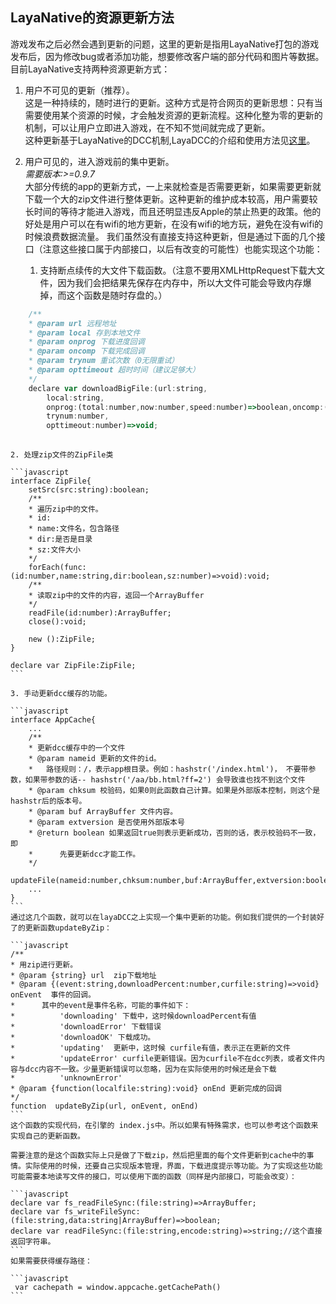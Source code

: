 ## LayaNative的资源更新方法
游戏发布之后必然会遇到更新的问题，这里的更新是指用LayaNative打包的游戏发布后，因为修改bug或者添加功能，想要修改客户端的部分代码和图片等数据。  
目前LayaNative支持两种资源更新方式：  
1. 用户不可见的更新（推荐）。  
这是一种持续的，随时进行的更新。这种方式是符合网页的更新思想：只有当需要使用某个资源的时候，才会触发资源的更新流程。这种化整为零的更新的机制，可以让用户立即进入游戏，在不知不觉间就完成了更新。  
这种更新基于LayaNative的DCC机制,LayaDCC的介绍和使用方法见[这里](
https://github.com/layabox/layaair-doc/tree/master/Chinese/LayaNative/LayaDcc_Tool)。

2. 用户可见的，进入游戏前的集中更新。  
*需要版本:>=0.9.7*  
大部分传统的app的更新方式，一上来就检查是否需要更新，如果需要更新就下载一个大的zip文件进行整体更新。这种更新的维护成本较高，用户需要较长时间的等待才能进入游戏，而且还明显违反Apple的禁止热更的政策。他的好处是用户可以在有wifi的地方更新，在没有wifi的地方玩，避免在没有wifi的时候浪费数据流量。
我们虽然没有直接支持这种更新，但是通过下面的几个接口（注意这些接口属于内部接口，以后有改变的可能性）也能实现这个功能：  
    1. 支持断点续传的大文件下载函数。（注意不要用XMLHttpRequest下载大文件，因为我们会把结果先保存在内存中，所以大文件可能会导致内存爆掉，而这个函数是随时存盘的。）

```javascript
    /**
    * @param url 远程地址
    * @param local 存到本地文件
    * @param onprog 下载进度回调
    * @param oncomp 下载完成回调
    * @param trynum 重试次数（0无限重试） 
    * @param opttimeout 超时时间（建议足够大）
    */
    declare var downloadBigFile:(url:string,
        local:string,
        onprog:(total:number,now:number,speed:number)=>boolean,oncomp:(curlret:number, httpret:number)=>void,
        trynum:number,
        opttimeout:number)=>void;
    
```
    2. 处理zip文件的ZipFile类

    ```javascript
    interface ZipFile{
        setSrc(src:string):boolean;
        /**
        * 遍历zip中的文件。
        * id:
        * name:文件名，包含路径
        * dir:是否是目录
        * sz:文件大小
        */
        forEach(func:(id:number,name:string,dir:boolean,sz:number)=>void):void;
        /**
        * 读取zip中的文件的内容，返回一个ArrayBuffer
        */
        readFile(id:number):ArrayBuffer;
        close():void;
        
        new ():ZipFile;
    }

    declare var ZipFile:ZipFile;    
    ```

    3. 手动更新dcc缓存的功能。

    ```javascript
    interface AppCache{
        ...
        /**
        * 更新dcc缓存中的一个文件
        * @param nameid 更新的文件的id。
        *   路径规则：/，表示app根目录。例如：hashstr('/index.html')， 不要带参数，如果带参数的话-- hashstr('/aa/bb.html?ff=2') 会导致谁也找不到这个文件
        * @param chksum 校验码，如果0则此函数自己计算。如果是外部版本控制，则这个是hashstr后的版本号。
        * @param buf ArrayBuffer 文件内容。
        * @param extversion 是否使用外部版本号
        * @return boolean 如果返回true则表示更新成功，否则的话，表示校验码不一致，即
        *      先要更新dcc才能工作。
        */
        updateFile(nameid:number,chksum:number,buf:ArrayBuffer,extversion:boolean):boolean;        
        ...
    }
    ```
    通过这几个函数，就可以在layaDCC之上实现一个集中更新的功能。例如我们提供的一个封装好了的更新函数updateByZip：

    ```javascript
    /**
    * 用zip进行更新。
    * @param {string} url  zip下载地址
    * @param {(event:string,downloadPercent:number,curfile:string)=>void} onEvent  事件的回调。
    *      其中的event是事件名称，可能的事件如下：
    *          'downloading' 下载中，这时候downloadPercent有值
    *          'downloadError' 下载错误
    *          'downloadOK' 下载成功。
    *          'updating'  更新中，这时候 curfile有值，表示正在更新的文件
    *          'updateError' curfile更新错误。因为curfile不在dcc列表，或者文件内容与dcc内容不一致。少量更新错误可以忽略，因为在实际使用的时候还是会下载
    *          'unknownError' 
    * @param {function(localfile:string):void} onEnd 更新完成的回调
    */
    function  updateByZip(url, onEvent, onEnd)
    ```
    这个函数的实现代码，在引擎的 index.js中。所以如果有特殊需求，也可以参考这个函数来实现自己的更新函数。
    
    需要注意的是这个函数实际上只是做了下载zip，然后把里面的每个文件更新到cache中的事情。实际使用的时候，还要自己实现版本管理，界面，下载进度提示等功能。为了实现这些功能可能需要本地读写文件的接口，可以使用下面的函数（同样是内部接口，可能会改变）：

    ```javascript
    declare var fs_readFileSync:(file:string)=>ArrayBuffer;    
    declare var fs_writeFileSync:(file:string,data:string|ArrayBuffer)=>boolean;
    declare var readFileSync:(file:string,encode:string)=>string;//这个直接返回字符串。
    ```    
    如果需要获得缓存路径：

    ```javascript
     var cachepath = window.appcache.getCachePath()
    ```
